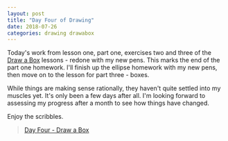 ```yaml
---
layout: post
title: "Day Four of Drawing"
date: 2018-07-26
categories: drawing drawabox
---
```

Today's work from lesson one, part one, exercises two and three of the
<a href="http://www.drawabox.com">Draw a Box</a> lessons - redone with my new
pens. This marks the end of the part one homework. I'll finish up the ellipse
homework with my new pens, then move on to the lesson for part three - boxes.

While things are making sense rationally, they haven't quite settled into my
muscles yet. It's only been a few days after all. I'm looking forward to
assessing my progress after a month to see how things have changed.

Enjoy the scribbles.

<blockquote class="imgur-embed-pub" lang="en" data-id="a/s4wTFnS"><a href="//imgur.com/s4wTFnS">Day Four - Draw a Box</a></blockquote><script async src="//s.imgur.com/min/embed.js" charset="utf-8"></script>
